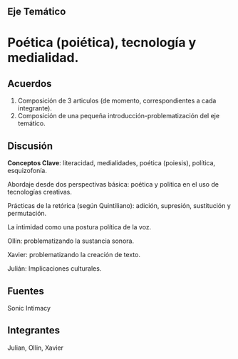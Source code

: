 ## Eje Temático

# Poética (poiética), tecnología y medialidad.

## Acuerdos

1. Composición de 3 articulos (de momento, correspondientes a cada integrante).
2. Composición de una pequeña introducción-problematización del eje temático.

## Discusión

**Conceptos Clave**: literacidad, medialidades, poética (poiesis), política, esquizofonía.

Abordaje desde dos perspectivas básica: poética y política en el uso de tecnologías creativas.

Prácticas de la retórica (según Quintiliano): adición, supresión, sustitución y permutación.

La intimidad como una postura política de la voz.

Ollin: problematizando la sustancia sonora.

Xavier: problematizando la creación de texto.

Julián: Implicaciones culturales.

## Fuentes

Sonic Intimacy

## Integrantes

Julian, Ollin, Xavier
